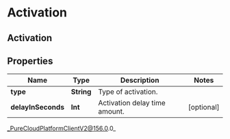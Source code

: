 # Activation

## Activation

## Properties

|Name | Type | Description | Notes|
|------------ | ------------- | ------------- | -------------|
| **type** | **String** | Type of activation. | |
| **delayInSeconds** | **Int** | Activation delay time amount. | [optional] |



_PureCloudPlatformClientV2@156.0.0_
